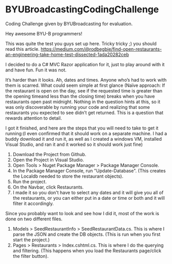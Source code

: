 # BYUBroadcastingCodingChallenge
Coding Challenge given by BYUBroadcasting for evaluation.


Hey awesome BYU-B programmers!

This was quite the test you guys set up here. Tricky tricky ;) you should read this article. https://medium.com/@rodbegbie/find-open-restaurants-an-engineering-take-home-test-dissected-1ada20282ceb

I decided to do a C# MVC Razor application for it, just to play around with it and have fun. Fun it was not. 

It’s harder than it looks. Ah, dates and times. Anyone who’s had to work with them is scarred. 
What could seem simple at first glance (Naïve approach: If the restaurant is open on the day, see if the 
requested time is greater than the opening timeand less than the closing time) breaks when you have restaurants open past midnight. Nothing in the question hints at this, so it was only discoverable by running your code and realizing that some restaurants
you expected to see didn’t get returned. This is a question that rewards attention to detail.

I got it finished, and here are the steps that you will need to take to get it running:(I even confirmed that it should work on a separate machine. I had a buddy download it and run it, as well as I created a windows VM, installed Visual Studio, and ran it and it worked so it should work just fine)

1. Download the Project from Github.
2. Open the Project in Visual Studio.
3. Open Tools > Nuget Package Manager > Package Manager Console.
4. In the Package Manager Console, run "Update-Database". (This creates the Localdb needed to store the restaurant objects).
5. Run the project.
6. On the Navbar, click Restaurants.
7. I made it so you don't have to select any dates and it will give you all of the restaurants, or you can either put in a date or time or both and it will filter it accordingly. 


Since you probably want to look and see how I did it, most of the work is done on two different files.
1. Models > SeedRestaurantInfo > SeedRestaurantData.cs. This is where I parse the JSON and create the DB objects. (This is run when you first start the project.)
2. Pages > Restaurants > Index.cshtml.cs. This is where I do the querying and filtering. (This happens when you load the Restaurants page/click the filter button).
